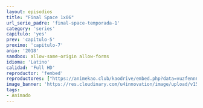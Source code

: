 ```yaml
---
layout: episodios
title: "Final Space 1x06"
url_serie_padre: 'final-space-temporada-1'
category: 'series'
capitulo: 'yes'
prev: 'capitulo-5'
proximo: 'capitulo-7'
anio: '2018'
sandbox: allow-same-origin allow-forms
idioma: 'Latino'
calidad: 'Full HD'
reproductor: 'fembed'
reproductores: ["https://animekao.club/kaodrive/embed.php?data=vuzfenn6/e3Y8TOMtUuJt/ib0FvTDfwBK5w5vGj+DB1QxG1dXQ9qG5iia3HBko4BlC+QldijZeXAo5mX8E6kQFMrhF5Y9JM/s4FZ11fz9rR0G3hM87XWqm8f0vXOpJpaHoKm4wfNQatPfVvbQ+odhiZGwPUR38b3n/+8ppXNzU5mHTxAMP2rkLfHCKLPFQtFuoqg/8KCSm3pzFJAkdws+YJnxOcMG9HmQEp8MouU12Hq0vD4fUZ+trjzTXjnNXJP6yRyODM6r0Fa2en8EXctxpuDdZav59f1mvqK3tlvsA8L1hKr+zsmWkXtKIWASdq2Vb4ILKtdPH9pSkztPI+yrUQsIwIhmfMh4lakY4JNfCUBz4hS2bCrVZ2YtDYZqQZXnCnzxTZ8KCynhFrUmeGLJg=="]
image_banner: 'https://res.cloudinary.com/u4innovation/image/upload/v1560736048/final-space-banner-min_fxzmcc.jpg'
tags:
- Animado
---
```













